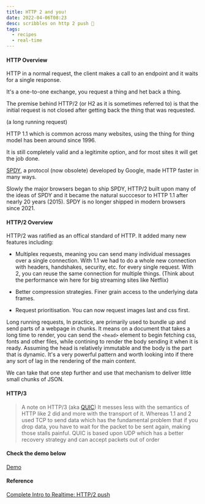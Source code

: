 ```yaml
---
title: HTTP 2 and you!
date: 2022-04-06T08:23
desc: scribbles on http 2 push 🙌
tags:
  - recipes
  - real-time
---
```


#### HTTP Overview

HTTP in a normal request, the client makes a call to an endpoint and it waits for a single response. 

It's a one-to-one exchange, you request a thing and het back a thing.

The premise behind HTTP/2 (or H2 as it is sometimes referred to) is that the initial request is not closed after getting back the thing that was requested.

(a long running request)

HTTP 1.1 which is common across many websites, using the thing for thing model has been around since 1996. 

It is still completely valid and a legitimite option, and for most sites it will get the job done.

[SPDY](https://en.wikipedia.org/wiki/SPDY), a protocol (now obsolete) developed by Google, made HTTP faster in many ways. 

Slowly the major browsers began to ship SPDY, HTTP/2 built upon many of the ideas of SPDY and it became the natural succcesor to HTTP 1.1 after nearly 20 years (2015). SPDY is no longer shipped in modern browsers since 2021.

#### HTTP/2 Overview

HTTP/2 was ratified as an offical standard of HTTP. It added many new features including:

* Multiplex requests,  meaning you can send many individual messages over a single connection. 
  With 1.1 we had to do a whole new connection with headers, handshakes, security, etc. for every single request. 
  With 2, you can reuse the same connection for multiple things. (Think about the performance win here for big streaming sites like Netflix)

* Better compression strategies. Finer grain access to the underlying data frames. 

* Request prioritisation. You can now request images last and css first.

Long running requests, In practice, are primarily used to bundle up and send parts of a webpage in chunks. It means on a document that takes a 
long time to render, you can send the `<head>` element to begin fetching css, fonts and other files, while contining to render the body 
sending it when it is ready. Assuming the head is relatively immutable and the body is the part that is dynamic. It's a very powerful pattern and worth
looking into if there any sort of lag in the rendering of the main content.

We can take that one step further and use that mechanism to deliver little small chunks of JSON.

#### HTTP/3

> A note on HTTP/3 (aka [QUIC](https://en.wikipedia.org/wiki/QUIC)) It messes less with the semantics of HTTP like 2 did and more with the transport of it. 
Whereas 1.1 and 2 used TCP to send data which has the fundamental problem that if you drop data, you have to wait for the packet to be sent again, 
making those stalls painful. QUIC is based upon UDP which has a better recovery strategy and can accept packets out of order

#### Check the demo below

[Demo](https://github.com/admhpr/http-2-push)

#### Reference

[Complete Intro to Realtime: HTTP/2 push](https://btholt.github.io/complete-intro-to-realtime/intro-to-http2-push)
